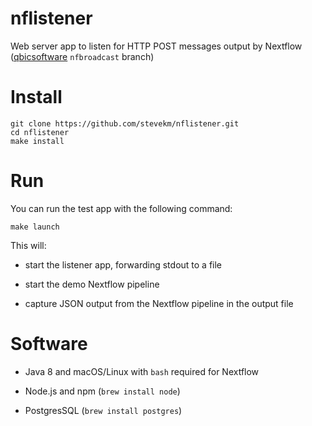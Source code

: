 # nflistener

Web server app to listen for HTTP POST messages output by Nextflow ([qbicsoftware](https://github.com/qbicsoftware/nextflow.git) `nfbroadcast` branch)

# Install

```
git clone https://github.com/stevekm/nflistener.git
cd nflistener
make install
```

# Run

You can run the test app with the following command:

```
make launch
```

This will:

- start the listener app, forwarding stdout to a file

- start the demo Nextflow pipeline

- capture JSON output from the Nextflow pipeline in the output file

# Software

- Java 8 and macOS/Linux with `bash` required for Nextflow

- Node.js and npm (`brew install node`)

- PostgresSQL (`brew install postgres`)
